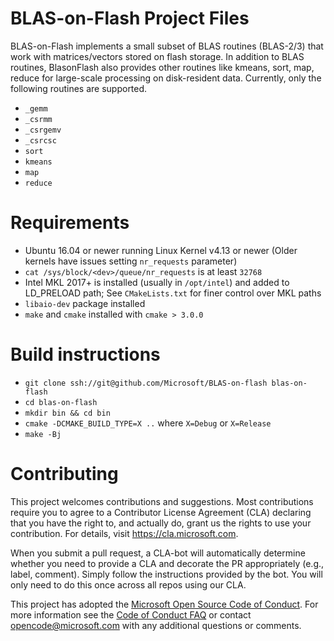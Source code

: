 # BLAS-on-Flash Project Files
BLAS-on-Flash implements a small subset of BLAS routines (BLAS-2/3) that work with matrices/vectors stored on flash storage.
In addition to BLAS routines, BlasonFlash also provides other routines like kmeans, sort, map, reduce for large-scale processing on disk-resident data.
Currently, only the following routines are supported.
- `_gemm`
- `_csrmm`
- `_csrgemv`
- `_csrcsc`
- `sort`
- `kmeans`
- `map`
- `reduce`

# Requirements
- Ubuntu 16.04 or newer running Linux Kernel v4.13 or newer (Older kernels have issues setting `nr_requests` parameter)
- `cat /sys/block/<dev>/queue/nr_requests` is at least `32768`
- Intel MKL 2017+ is installed (usually in `/opt/intel`) and added to LD_PRELOAD path; See `CMakeLists.txt` for finer control over MKL paths
- `libaio-dev` package installed
- `make` and `cmake` installed with `cmake > 3.0.0`

# Build instructions
- `git clone ssh://git@github.com/Microsoft/BLAS-on-flash blas-on-flash`
- `cd blas-on-flash`
- `mkdir bin && cd bin`
- `cmake -DCMAKE_BUILD_TYPE=X ..` where `X=Debug` or `X=Release`
- `make -Bj`

# Contributing
This project welcomes contributions and suggestions.  Most contributions require you to agree to a
Contributor License Agreement (CLA) declaring that you have the right to, and actually do, grant us
the rights to use your contribution. For details, visit https://cla.microsoft.com.

When you submit a pull request, a CLA-bot will automatically determine whether you need to provide
a CLA and decorate the PR appropriately (e.g., label, comment). Simply follow the instructions
provided by the bot. You will only need to do this once across all repos using our CLA.

This project has adopted the [Microsoft Open Source Code of Conduct](https://opensource.microsoft.com/codeofconduct/).
For more information see the [Code of Conduct FAQ](https://opensource.microsoft.com/codeofconduct/faq/) or
contact [opencode@microsoft.com](mailto:opencode@microsoft.com) with any additional questions or comments.

